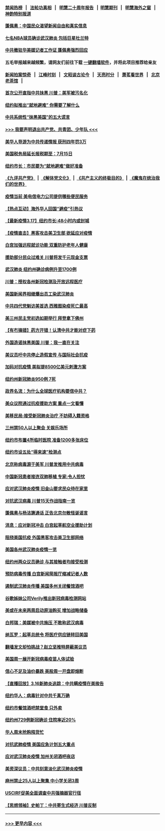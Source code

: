 #### [禁闻热榜](热点新闻.md?=0)  &nbsp;&nbsp;|&nbsp;&nbsp; [法轮功真相](https://github.com/gfw-breaker/truth/blob/master/README.md?=0) &nbsp;&nbsp;|&nbsp;&nbsp; [明慧二十周年报告](https://github.com/gfw-breaker/mh-reports/blob/master/README.md?=0) &nbsp;&nbsp;|&nbsp;&nbsp;[明慧期刊](https://github.com/gfw-breaker/mh-qikan) &nbsp;&nbsp;|&nbsp;&nbsp; [明慧海外之窗](https://github.com/gfw-breaker/mh-news/blob/master/README.md?=0) &nbsp;&nbsp;|&nbsp;&nbsp; [神韵特别报道](https://github.com/gfw-breaker/mh-news/blob/master/shenyun.md?=0)
#### [蓬佩奥：中国民众渴望新闻自由和真实信息](../pages/nsc412/n11948448.md?t=03181031) 
#### [七名NBA球员确诊武汉肺炎 包括巨星杜兰特](../pages/nsc412/n11948426.md?t=03181031) 
#### [中共撤驻华美媒记者工作证 蓬佩奥强烈回应](../pages/nsc412/n11948259.md?t=03181031) 
#### 五毛举报越来越频繁，请网友们前往下载 [一键翻墙软件](https://github.com/gfw-breaker/ssr-accounts)，并将此项目推荐给亲友
#### [新闻拍案惊奇](https://github.com/gfw-breaker/banned-news/blob/master/pages/link4.md) &nbsp;&nbsp;|&nbsp;&nbsp; [江峰时刻](https://github.com/gfw-breaker/banned-news/blob/master/pages/link4.md) &nbsp;&nbsp;|&nbsp;&nbsp; [文昭谈古论今](https://github.com/gfw-breaker/banned-news/blob/master/pages/link4.md) &nbsp;&nbsp;|&nbsp;&nbsp; [天亮时分](https://github.com/gfw-breaker/banned-news/blob/master/pages/link4.md) &nbsp;&nbsp;|&nbsp;&nbsp; [萧茗看世界](https://github.com/gfw-breaker/banned-news/blob/master/pages/link4.md) &nbsp;&nbsp;|&nbsp;&nbsp; [北京老茶馆](https://github.com/gfw-breaker/banned-news/blob/master/pages/link4.md) &nbsp;&nbsp;|&nbsp;&nbsp; 
#### [首次公开直指中共抺黑 川普：美军被污名化](../pages/nsc412/n11947947.md?t=03181031) 
#### [纽约拟推出“就地避难” 你需要了解什么](../pages/nsc412/n11948233.md?t=03181031) 
#### [中共系统性“抹黑美国”的五大谎言](../pages/nsc412/n11948112.md?t=03181031) 
#### [>>> 我要声明退出共产党、共青团、少年队 <<<](https://github.com/begood0513/goodnews/blob/master/quit/letter.md) 
#### [美华人导游为中共传递情报 获刑四年罚3万](../pages/nsc412/n11948108.md?t=03181031) 
#### [美国税务局延长报税期至：7月15日](../pages/nsc412/n11947969.md?t=03181031) 
#### [纽约市长：市民要为“就地避难”做好准备](../pages/nsc412/n11948062.md?t=03181031) 
#### [《九评共产党》](https://github.com/begood0513/9ping.md/blob/master/README.md) &nbsp;|&nbsp; [《解体党文化》](../../../../jtdwh.md/blob/master/README.md)  &nbsp;|&nbsp; [《共产主义的终极目的》](../../../../gczydzjmd.md/blob/master/README.md) &nbsp;|&nbsp; [《魔鬼在统治我们的世界》](../../../../mgztzwmdsj.md/blob/master/README.md) 
#### [疫情当前 美电信电力公司提供哪些便民服务](../pages/nsc412/n11947887.md?t=03181031) 
#### [【热点互动】海外华人回国“避疫”引热议](../pages/nsc412/n11947713.md?t=03181031) 
#### [【最新疫情3.17】纽约市长:48小时内或封城](../pages/nsc412/n11945621.md?t=03181031) 
#### [【疫情直击】黑客攻击美卫生部 欲延应对疫情](../pages/nsc412/n11947801.md?t=03181031) 
#### [白宫加强远程就诊功能 双重防护老年人健康](../pages/nsc412/n11947872.md?t=03181031) 
#### [援助部分民众过难关 川普将发千元现金支票](../pages/nsc412/n11947860.md?t=03181031) 
#### [武汉肺炎 纽约州确诊病例升至1700例](../pages/nsc412/n11947811.md?t=03181031) 
#### [川普：授权各州新冠检测及开放远程医疗](../pages/nsc412/n11947761.md?t=03181031) 
#### [美国新闻界相继爆出员工染武汉肺炎](../pages/nsc412/n11947617.md?t=03181031) 
#### [中共四代党魁访美首选 西雅图染疫死亡最高](../pages/nsc412/n11947602.md?t=03181031) 
#### [美三州民主党初选如期举行 拜登拿下佛州](../pages/nsc412/n11947538.md?t=03181031) 
#### [【有冇搞错】药方开错！认清中共才能对症下药](../pages/nsc412/n11947665.md?t=03181031) 
#### [外国造谣抹黑美国 川普：我一直在关注](../pages/nsc412/n11947559.md?t=03181031) 
#### [美议员吁中共停止造假宣传 与国际社会抗疫](../pages/nsc412/n11947378.md?t=03181031) 
#### [加码对抗疫情 美拟提8500亿美元刺激方案](../pages/nsc412/n11947394.md?t=03181031) 
#### [纽约州新冠肺炎950例 7死](../pages/nsc412/n11946095.md?t=03181031) 
#### [政界名流：为什么全球医疗机构要信中共？](../pages/nsc412/n11945479.md?t=03181031) 
#### [美众议院通过抗疫援助方案 重点一文看懂](../pages/nsc412/n11945750.md?t=03181031) 
#### [美移民局:接受新冠肺炎治疗 不妨碍入籍资格](../pages/nsc412/n11946121.md?t=03181031) 
#### [三州禁50人以上聚会  关娱乐场所](../pages/nsc412/n11946100.md?t=03181031) 
#### [纽约市布置4所临时医院 准备1200多张床位](../pages/nsc412/n11946092.md?t=03181031) 
#### [纽约市设五处“得来速”检测点](../pages/nsc412/n11946087.md?t=03181031) 
#### [北京称病毒源于美军 川普发推用中共病毒](../pages/nsc412/n11945945.md?t=03181031) 
#### [中国新冠患者接连双肺移植 专家:令人担忧](../pages/nsc412/n11945516.md?t=03181031) 
#### [应对武汉肺炎疫情 旧金山要求民众待在家里](../pages/nsc412/n11945757.md?t=03181031) 
#### [对抗武汉病毒 川普15天作战指南一览](../pages/nsc412/n11945503.md?t=03181031) 
#### [蓬佩奥与杨洁篪通话 正告北京勿散怪诞谣言](../pages/nsc412/n11945291.md?t=03181031) 
#### [消息：应对新冠冲击 白宫起草航空业援助计划](../pages/nsc412/n11945237.md?t=03181031) 
#### [阻挠美国抗疫 外国黑客攻击美卫生部网络](../pages/nsc412/n11945190.md?t=03181031) 
#### [美国各州武汉肺炎疫情一览](../pages/nsc412/n11944066.md?t=03181031) 
#### [纽约州两众议员确诊 与其接触者均接受检测](../pages/nsc412/n11944930.md?t=03181031) 
#### [预防病毒传播 白宫新闻简报厅缩减记者人数](../pages/nsc412/n11945023.md?t=03181031) 
#### [遏制武汉肺炎传播 美国多州关闭餐馆酒吧](../pages/nsc412/n11944857.md?t=03181031) 
#### [谷歌姊妹公司Verily推出新冠病毒检测网站](../pages/nsc412/n11945017.md?t=03181031) 
#### [美或在未来两周启动原油购买 增加战略储备](../pages/nsc412/n11944956.md?t=03181031) 
#### [白邦瑞：美媒被中共施压 不敢称武汉病毒](../pages/nsc412/n11944815.md?t=03181031) 
#### [纳瓦罗：起草总统令 将医疗供应链转回美国](../pages/nsc412/n11944808.md?t=03181031) 
#### [翻墙发文却怕挑战？赵立坚推特屏蔽美议员](../pages/nsc412/n11944758.md?t=03181031) 
#### [美国周一展开新冠病毒疫苗人体试验](../pages/nsc412/n11944761.md?t=03181031) 
#### [信心不足及油价暴跌 美股周一开盘即熔断](../pages/nsc412/n11944728.md?t=03181031) 
#### [【直播回放】3.16新肺炎追踪：中共瞒疫情在美挨告](../pages/nsc412/n11944429.md?t=03181031) 
#### [纽约华人：病毒针对中共千真万确](../pages/nsc412/n11942905.md?t=03181031) 
#### [纽约市餐馆酒吧禁堂食  只外卖](../pages/nsc412/n11943729.md?t=03181031) 
#### [纽约州729例新冠确诊  住院率近20%](../pages/nsc412/n11943724.md?t=03181031) 
#### [华人周末抢购囤货忙](../pages/nsc412/n11943687.md?t=03181031) 
#### [对抗武肺疫情 美国应急计划五大重点](../pages/nsc412/n11943193.md?t=03181031) 
#### [应对武汉肺炎疫情 加州关闭酒吧夜店](../pages/nsc412/n11943540.md?t=03181031) 
#### [美资深议员：中共刻意淡化武汉肺炎疫情](../pages/nsc412/n11943061.md?t=03181031) 
#### [麻州禁止25人以上聚集   中小学关闭3周](../pages/nsc412/n11943154.md?t=03181031) 
#### [USCIRF促美全面调查中共强摘器官行径](../pages/nsc412/n11942904.md?t=03181031) 
#### [【思想领袖】史帕丁：中共寄生式经济 川普反制](../pages/nsc412/n11805341.md?t=03181031) 

----
#### [ >>> 更早内容 <<< ](../indexes/nsc412-earlier.md)
